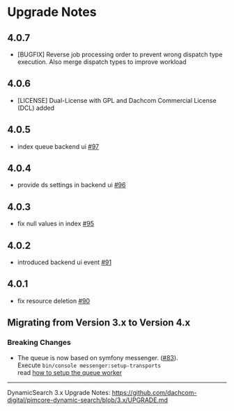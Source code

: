 # Upgrade Notes

## 4.0.7
- [BUGFIX] Reverse job processing order to prevent wrong dispatch type execution. Also merge dispatch types to improve workload 
## 4.0.6
- [LICENSE] Dual-License with GPL and Dachcom Commercial License (DCL) added
## 4.0.5
- index queue backend ui [#97](https://github.com/dachcom-digital/pimcore-dynamic-search/pull/97)
## 4.0.4
- provide ds settings in backend ui [#96](https://github.com/dachcom-digital/pimcore-dynamic-search/pull/96)
## 4.0.3
- fix null values in index [#95](https://github.com/dachcom-digital/pimcore-dynamic-search/pull/95)
## 4.0.2
- introduced backend ui event [#91](https://github.com/dachcom-digital/pimcore-dynamic-search/pull/91)
## 4.0.1
- fix resource deletion [#90](https://github.com/dachcom-digital/pimcore-dynamic-search/pull/90)

## Migrating from Version 3.x to Version 4.x

### Breaking Changes 
- The queue is now based on symfony messenger. ([#83](https://github.com/dachcom-digital/pimcore-dynamic-search/issues/83)).   
  Execute `bin/console messenger:setup-transports`  
  read [how to setup the queue worker](docs/01_DispatchWorkflow.md#queue-worker)

***

DynamicSearch 3.x Upgrade Notes: https://github.com/dachcom-digital/pimcore-dynamic-search/blob/3.x/UPGRADE.md
